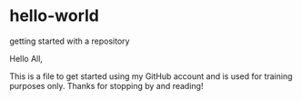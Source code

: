 # hello-world
getting started with a repository

Hello All,

This is a file to get started using my GitHub account and is used for training purposes only. Thanks for stopping by and reading!
